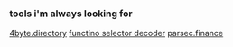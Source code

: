 ### tools i'm always looking for

[4byte.directory](https://www.4byte.directory/)
[functino selector decoder](https://function-selector-decoder.vercel.app/)
[parsec.finance](https://parsec.finance) 

